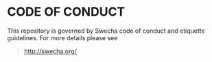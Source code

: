 # CODE OF CONDUCT


This repository is governed by Swecha code of conduct and etiquette guidelines. For more details please see 
> http://swecha.org/
